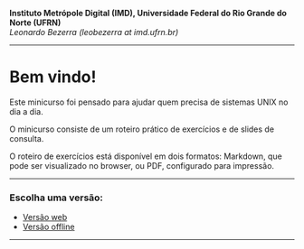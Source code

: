 **Instituto Metrópole Digital (IMD), Universidade Federal do Rio Grande do Norte (UFRN)**  
*Leonardo Bezerra (leobezerra at imd.ufrn.br)*

---

# Bem vindo!

Este minicurso foi pensado para ajudar quem precisa de sistemas UNIX no dia a dia. 

O minicurso consiste de um roteiro prático de exercícios e de slides de consulta.

O roteiro de exercícios está disponível em dois formatos: Markdown, que pode ser visualizado no browser, ou PDF, configurado para impressão.

---

### Escolha uma versão:

* [Versão web](html)
* [Versão offline](unix.tar.gz)

---
